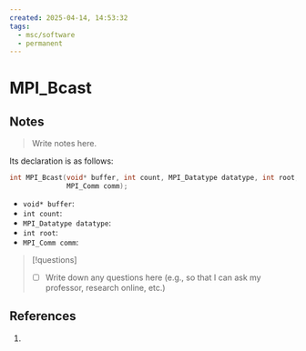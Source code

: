 ```yaml
---
created: 2025-04-14, 14:53:32
tags:
  - msc/software
  - permanent
---
```

# MPI_Bcast

## Notes

> Write notes here.

Its declaration is as follows:

```c
int MPI_Bcast(void* buffer, int count, MPI_Datatype datatype, int root,
              MPI_Comm comm);
```

- `void* buffer`:
- `int count`:
- `MPI_Datatype datatype`:
- `int root`:
- `MPI_Comm comm`:

> [!questions]
> - [ ] Write down any questions here (e.g., so that I can ask my professor, research online, etc.)

## References

1. 
